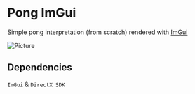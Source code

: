 # Pong ImGui

Simple pong interpretation (from scratch) rendered with [ImGui](https://github.com/ocornut/imgui)

![Picture](https://i.gyazo.com/69947f0f2611e2e70b8847efcbe6b1c8.png)

## Dependencies

`ImGui` & `DirectX SDK`
